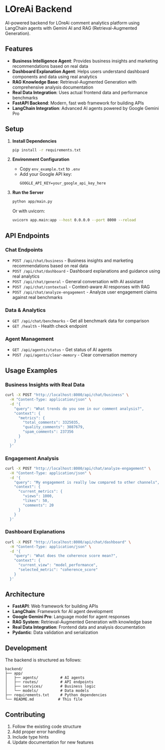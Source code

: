 # LOreAi Backend

AI-powered backend for LOreAi comment analytics platform using LangChain agents with Gemini AI and RAG (Retrieval-Augmented Generation).

## Features

- **Business Intelligence Agent**: Provides business insights and marketing recommendations based on real data
- **Dashboard Explanation Agent**: Helps users understand dashboard components and data using real analytics
- **RAG Knowledge Base**: Retrieval-Augmented Generation with comprehensive analysis documentation
- **Real Data Integration**: Uses actual frontend data and performance benchmarks
- **FastAPI Backend**: Modern, fast web framework for building APIs
- **LangChain Integration**: Advanced AI agents powered by Google Gemini Pro

## Setup

1. **Install Dependencies**
   ```bash
   pip install -r requirements.txt
   ```

2. **Environment Configuration**
   - Copy `env_example.txt` to `.env`
   - Add your Google API key:
     ```
     GOOGLE_API_KEY=your_google_api_key_here
     ```

3. **Run the Server**
   ```bash
   python app/main.py
   ```
   
   Or with uvicorn:
   ```bash
   uvicorn app.main:app --host 0.0.0.0 --port 8000 --reload
   ```

## API Endpoints

### Chat Endpoints
- `POST /api/chat/business` - Business insights and marketing recommendations based on real data
- `POST /api/chat/dashboard` - Dashboard explanations and guidance using real analytics
- `POST /api/chat/general` - General conversation with AI assistant
- `POST /api/chat/contextual` - Context-aware AI responses with RAG
- `POST /api/chat/analyze-engagement` - Analyze user engagement claims against real benchmarks

### Data & Analytics
- `GET /api/chat/benchmarks` - Get all benchmark data for comparison
- `GET /health` - Health check endpoint

### Agent Management
- `GET /api/agents/status` - Get status of AI agents
- `POST /api/agents/clear-memory` - Clear conversation memory

## Usage Examples

### Business Insights with Real Data
```bash
curl -X POST "http://localhost:8000/api/chat/business" \
  -H "Content-Type: application/json" \
  -d '{
    "query": "What trends do you see in our comment analysis?",
    "context": {
      "metrics": {
        "total_comments": 3325035,
        "quality_comments": 3087679,
        "spam_comments": 237356
      }
    }
  }'
```

### Engagement Analysis
```bash
curl -X POST "http://localhost:8000/api/chat/analyze-engagement" \
  -H "Content-Type: application/json" \
  -d '{
    "query": "My engagement is really low compared to other channels",
    "context": {
      "current_metrics": {
        "views": 1000,
        "likes": 50,
        "comments": 20
      }
    }
  }'
```

### Dashboard Explanations
```bash
curl -X POST "http://localhost:8000/api/chat/dashboard" \
  -H "Content-Type: application/json" \
  -d '{
    "query": "What does the coherence score mean?",
    "context": {
      "current_view": "model_performance",
      "selected_metric": "coherence_score"
    }
  }'
```

## Architecture

- **FastAPI**: Web framework for building APIs
- **LangChain**: Framework for AI agent development
- **Google Gemini Pro**: Language model for agent responses
- **RAG System**: Retrieval-Augmented Generation with knowledge base
- **Real Data Integration**: Frontend data and analysis documentation
- **Pydantic**: Data validation and serialization

## Development

The backend is structured as follows:

```
backend/
├── app/
│   ├── agents/          # AI agents
│   ├── routes/          # API endpoints
│   ├── services/        # Business logic
│   └── models/          # Data models
├── requirements.txt     # Python dependencies
└── README.md           # This file
```

## Contributing

1. Follow the existing code structure
2. Add proper error handling
3. Include type hints
4. Update documentation for new features
